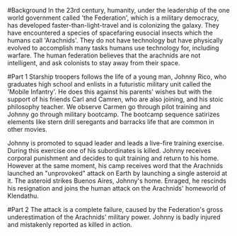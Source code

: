 #Background
In the 23rd century, humanity, under the leadership of the one world government called 'the Federation', which is a military 
democracy, has developed faster-than-light-travel and is colonizing the galaxy. They have encountered a species of
spacefaring eusocial insects which the humans call 'Arachnids'. They do not have technology but have physically evolved to accomplish
many tasks humans use technology for, including warfare. The human federation believes that the arachnids are not intelligent, and ask
colonists to stay away from their space. 

#Part 1
Starship troopers follows the life of a young man, Johnny Rico, who graduates high school and enlists in a 
futuristic military unit called the 'Mobile Infantry'. He does this against his parents' wishes but with the 
support of his friends Carl and Camren, who are also joining, and his stoic philosophy teacher. We observe
Carmen go through pilot training and Johnny go through military bootcamp. The bootcamp sequence satirizes 
elements like stern drill seregants and barracks life that are common in other movies. 

Johnny is promoted to squad leader and leads a live-fire training exercise. During this exercise one of his
subordinates is killed. Johnny receives corporal punishment and decides to quit training and return to his home. 
However at the same moment, his camp receives word that the Arachnids launched an "unprovoked" attack on Earth
by launching a single asteroid at it. The asteroid strikes Buenos Aires, Johnny's home. Enraged, he rescinds his 
resignation and joins the human attack on the Arachnids' homeworld of Klendathu. 

#Part 2
The attack is a complete failure, caused by the Federation's gross underestimation of the Arachnids' military power. 
Johnny is badly injured and mistakenly reported as killed in action. 

